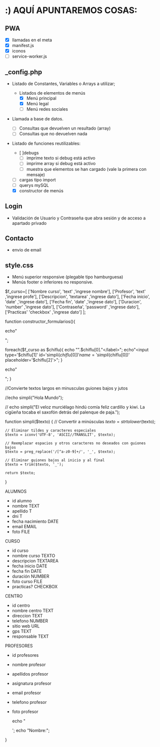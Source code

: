 # :) AQUÍ APUNTAREMOS COSAS:

## PWA

- [x] llamadas en el meta
- [x] manifest.js
- [x] iconos
- [ ] service-worker.js

## \_config.php

- Listado de Constantes, Variables o Arrays a utilizar;

  - Listados de elementos de menús
    - [x] Menú principal
    - [x] Menú legal
    - [ ] Menú redes sociales

- Llamada a base de datos.

  - [ ] Consultas que devuelven un resultado (array)
  - [ ] Consultas que no devuelven nada

- Listado de funciones reutilizables:
  - [ ]debugs
    - [ ] imprime texto si debug está activo
    - [ ] imprime array si debug está activo
    - [ ] muestra que elementos se han cargado (vale la primera con mensaje)
  - [ ] cargas tipo import
  - [ ] querys mySQL
  - [x] constructor de menús

## Login

- Validación de Usuario y Contraseña que abra sesión y de acceso a apartado privado

## Contacto

- envio de email

## style.css

- Menú superior responsive (plegable tipo hamburguesa)
- Menús footer o inferiores no responsive.

$f_curso=[
 ['Nombre curso',   'text'      ,'ingrese nombre'],
 ['Profesor',       'text'      ,'ingrese profe'],
 ['Descripcion',    'textarea'  ,'ingrese dato'],
 ['Fecha inicio',   'date'      ,'ingrese dato'],
 ['Fecha fin',      'date'      ,'ingrese dato'],
 ['Duracion',       'number'    ,'ingrese dato'],
 ['Contraseña',     'password'  ,'ingrese dato'],
 ['Practicas'       'checkbox'  ,'ingrese dato']
];


function constructor_formularios(){

  echo"<form action='index.php' method='post'>";

  foreach($f_curso as $chiflu){
    echo "<label for='".simpli($chiflu[0])."'>".$chiflu[0]."</label>";
    echo"<input type='$chiflu[1]' id='simpli($chiflu[0])' name='simpli($chiflu[0])' placeholder='$chiflu[2]'>";
  }

  echo"</form>";
  }


//Convierte textos largos en minusculas guiones bajos y jutos

//echo simpli("Hola Mundo");



// echo simpli("El veloz murciélago hindú comía feliz cardillo y kiwi. La cigüeña tocaba el saxofón detrás del palenque de paja.");



function simpli($texto) {
    // Convertir a minúsculas
    $texto = strtolower($texto);
    
    // Eliminar tildes y caracteres especiales
    $texto = iconv('UTF-8', 'ASCII//TRANSLIT', $texto);
    
    // Reemplazar espacios y otros caracteres no deseados con guiones bajos
    $texto = preg_replace('/[^a-z0-9]+/', '_', $texto);
    
    // Eliminar guiones bajos al inicio y al final
    $texto = trim($texto, '_');
    
    return $texto;
}






ALUMNOS
- id alumno     
- nombre            TEXT
- apellido          T
- dni               T
- fecha nacimiento  DATE
- email             EMAIL
- foto              FILE

CURSO
- id curso
- nombre curso      TEXTO
- descripcion       TEXTAREA
- fecha inicio      DATE
- fecha fin         DATE
- duración          NUMBER
- foto curso        FILE
- practicas?        CHECKBOX

CENTRO
- id centro
- nombre centro     TEXT
- direccion         TEXT
- telefono          NUMBER
- sitio web         URL 
- gps               TEXT  
- responsable       TEXT

PROFESORES
- id profesores
- nombre profesor
- apellidos profesor
- asignatura profesor
- email profesor
- telefono profesor
- foto profesor









  echo "<form action='index.php' method='post'>';
  echo "<label for='nombre'>Nombre:</label>";
  



}